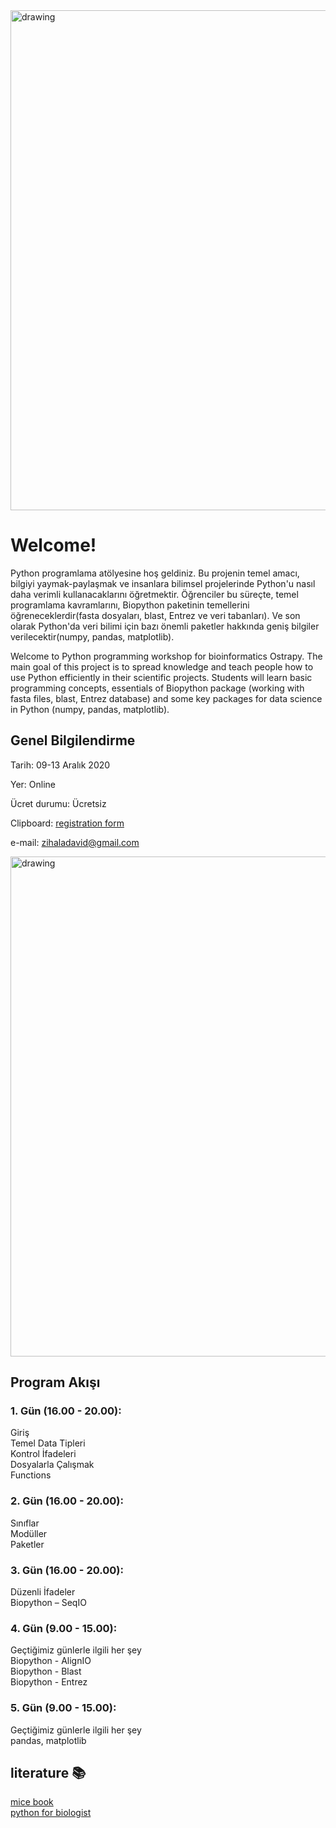 <img src="logo.png" alt="drawing" width="800"/>


# Welcome!
Python programlama atölyesine hoş geldiniz. Bu projenin temel amacı, bilgiyi yaymak-paylaşmak ve insanlara bilimsel projelerinde Python'u nasıl daha verimli kullanacaklarını öğretmektir. Öğrenciler bu süreçte, temel programlama kavramlarını, Biopython paketinin temellerini öğreneceklerdir(fasta dosyaları, blast, Entrez ve veri tabanları). Ve son olarak Python'da veri bilimi için bazı önemli paketler hakkında geniş bilgiler verilecektir(numpy, pandas, matplotlib).

Welcome to Python programming workshop for bioinformatics Ostrapy. The main goal of this project is to spread knowledge and teach people how to use Python efficiently in their scientific projects. Students will learn basic programming concepts, essentials of Biopython package (working with fasta files, blast, Entrez database) and some key packages for data science in Python (numpy, pandas, matplotlib).

## Genel Bilgilendirme

 Tarih: 09-13 Aralık 2020

 Yer: Online

 Ücret durumu: Ücretsiz

 Clipboard: [registration form](https://forms.gle/t1piEpAA9b1AHtNX7)

 e-mail: zihaladavid@gmail.com


<img src="support.png" alt="drawing" width="800"/>

## Program Akışı

### 1. Gün (16.00 - 20.00):
Giriş \
Temel Data Tipleri \
Kontrol İfadeleri \
Dosyalarla Çalışmak \
Functions 

### 2. Gün (16.00 - 20.00):
Sınıflar \
Modüller \
Paketler

### 3. Gün (16.00 - 20.00):
Düzenli İfadeler \
Biopython – SeqIO

### 4. Gün (9.00 - 15.00):
Geçtiğimiz günlerle ilgili her şey \
Biopython - AlignIO \
Biopython - Blast \
Biopython - Entrez

### 5. Gün (9.00 - 15.00):
Geçtiğimiz günlerle ilgili her şey \
pandas, matplotlib 

## literature :books:

[mice book](https://leanpub.com/python_101)\
[python for biologist](https://books.google.com.tr/books/about/Python_for_Biologists.html?id=vnArvvqC918C&source=kp_book_description&redir_esc=y)

